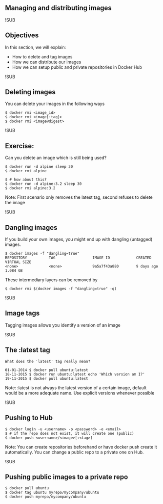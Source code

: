 ## Managing and distributing images

!SUB
## Objectives

In this section, we will explain:

- How to delete and tag images
- How we can distribute our images
- How we can setup public and private repositories in Docker Hub

!SUB
## Deleting images

You can delete your images in the following ways

    $ docker rmi <image_id>
    $ docker rmi <image[:tag]>
    $ docker rmi <image@digest>

!SUB
## Exercise:<br>
Can you delete an image which is still being used?

    $ docker run -d alpine sleep 30
    $ docker rmi alpine

    $ # how about this?
    $ docker run -d alpine:3.2 sleep 30
    $ docker rmi alpine:3.2

Note:
First scenario only removes the latest tag, second refuses to delete the image

!SUB
## Dangling images
If you build your own images, you might end up with dangling (untagged) images.

    $ docker images -f "dangling=true"
    REPOSITORY          TAG                 IMAGE ID            CREATED             VIRTUAL SIZE
    <none>              <none>              9a5a7f43a880        9 days ago          1.084 GB

These intermediary layers can be removed by

    $ docker rmi $(docker images -f "dangling=true" -q)


!SUB
## Image tags
Tagging images allows you identify a version of an image


!SUB
## The :latest tag
    What does the 'latest' tag really mean?

    01-01-2014 $ docker pull ubuntu:latest
    18-11-2015 $ docker run ubuntu:latest echo 'Which version am I?'
    19-11-2015 $ docker pull ubuntu:latest

Note:
:latest is not always the latest version of a certain image, default would be a more adequate name. Use explicit versions whenever possible

!SUB
## Pushing to Hub

    $ docker login -u <username> -p <password> -e <email>
    $ # if the repo does not exist, it will create one (public)
    $ docker push <username>/<image>[:<tag>]

Note:
You can create repositories beforehand or have docker push create it automatically. You can change a public repo to a private one on Hub.

!SUB
## Pushing public images to a private repo

    $ docker pull ubuntu
    $ docker tag ubuntu myrepo/mycompany/ubuntu
    $ docker push myrepo/mycompany/ubuntu

